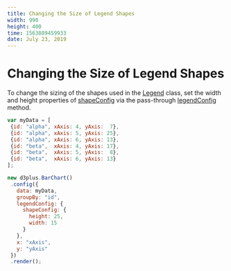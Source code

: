 ```yaml
---
title: Changing the Size of Legend Shapes
width: 990
height: 400
time: 1563889459933
date: July 23, 2019
---
```


# Changing the Size of Legend Shapes

 To change the sizing of the shapes used in the [Legend](http://d3plus.org/docs/#Legend) class, set the width and height properties of [shapeConfig](http://d3plus.org/docs/#Legend.shapeConfig) via the pass-through [legendConfig](http://d3plus.org/docs/#Viz.legendConfig) method.

 ```js
var myData = [
  {id: "alpha", xAxis: 4, yAxis:  7},
  {id: "alpha", xAxis: 5, yAxis: 25},
  {id: "alpha", xAxis: 6, yAxis: 13},
  {id: "beta",  xAxis: 4, yAxis: 17},
  {id: "beta",  xAxis: 5, yAxis:  8},
  {id: "beta",  xAxis: 6, yAxis: 13}
];

 new d3plus.BarChart()
  .config({
    data: myData,
    groupBy: "id",
    legendConfig: {
      shapeConfig: {
        height: 25,
        width: 15
      }
    },
    x: "xAxis",
    y: "yAxis"
  })
  .render();
```